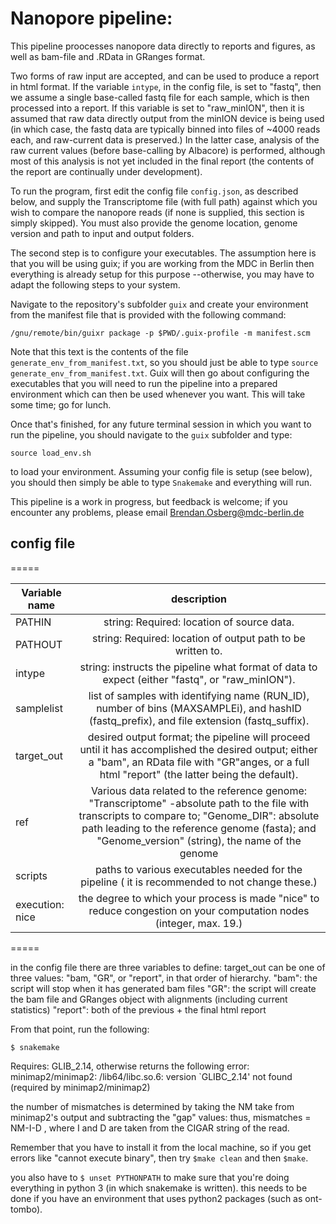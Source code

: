 # Nanopore pipeline:

This pipeline proocesses nanopore data directly to reports and figures, as well
as bam-file and .RData in GRanges format.

Two forms of raw input are accepted, and can be used to produce a report in
html format.  If the variable `intype`, in the config file, is set to "fastq",
then we assume a single base-called fastq file for each sample, which is then
processed into a report. If this variable is set to "raw_minION", then it is
assumed that raw data directly output from the minION device is being used (in
which case, the fastq data are typically binned into files of ~4000 reads each,
and raw-current data is preserved.) In the latter case, analysis of the raw
current values (before base-calling by Albacore) is performed, although most of
this analysis is not yet included in the final report (the contents of the
report are continually under development).

To run the program, first edit the config file `config.json`, as described
below, and supply the Transcriptome file (with full path) against which you
wish to compare the nanopore reads (if none is supplied, this section is simply
skipped). You must also provide  the genome location, genome version and path
to input and output folders.

The second step is to configure your executables. The assumption here is that
you will be using guix; if you are working from the MDC in Berlin then
everything is already setup for this purpose --otherwise, you may have to adapt
the following steps to your system. 

Navigate to the repository's subfolder `guix` and create your environment from
the manifest file that is provided with the following command:

`/gnu/remote/bin/guixr package -p $PWD/.guix-profile -m manifest.scm` 

Note that this text is the contents of the file
`generate_env_from_manifest.txt`, so you should just be able to type `source
generate_env_from_manifest.txt`. Guix will then go about configuring the
executables that you will need to run the pipeline into a prepared environment
which can then be used whenever you want. This will take some time; go for
lunch.  

Once that's finished, for any future terminal session in which you want to run
the pipeline, you should navigate to the `guix` subfolder and type: 

`source load_env.sh` 

to load your environment. Assuming your config file is setup (see below), you
should then simply be able to type `Snakemake` and everything will run. 

This pipeline is a work in progress, but feedback is welcome; if you encounter
any problems, please email Brendan.Osberg@mdc-berlin.de

## config file 

=====

| Variable name | description |
| ------------- |:-----------:|
| PATHIN        | string: Required: location of source data. 
| PATHOUT       | string: Required: location of output path to be written to. 
| intype        | string: instructs the pipeline what format of data to expect (either "fastq", or "raw_minION").
| samplelist    | list of samples with identifying name (RUN_ID), number of bins (MAXSAMPLEi), and hashID (fastq_prefix), and file extension (fastq_suffix).
| target_out | desired output format; the pipeline will proceed until it has accomplished the desired output; either a "bam", an RData file with "GR"anges, or a full html "report" (the latter being the default).
| ref        | Various data related to the reference genome: "Transcriptome" -absolute path to the file with transcripts to compare to; "Genome_DIR": absolute path leading to the reference genome (fasta); and "Genome_version" (string), the name of the genome
| scripts   | paths to various executables needed for the pipeline ( it is recommended to not change these.)
| execution: nice | the degree to which your process is made "nice" to reduce congestion on your computation nodes (integer, max. 19.)


=====

in the config file there are three variables to define:
target_out can be one of three values: "bam, "GR", or "report", in that order of hierarchy.
"bam": the script will stop when it has generated bam files
"GR": the script will create the bam file and GRanges object with alignments (including current statistics)
"report": both of the previous + the final html report 

From that point, run the following:

`$ snakemake `  

Requires: GLIB_2.14, otherwise returns the following error:
minimap2/minimap2: /lib64/libc.so.6: version `GLIBC_2.14' not found (required by minimap2/minimap2)

the number of mismatches is determined by taking the NM take from minimap2's output and subtracting the "gap" values: thus, mismatches = NM-I-D  , where I and D are taken from the CIGAR string of the read.

Remember that you have to install it from the local machine, so if you get errors like "cannot execute binary", then try `$make clean` and then `$make`.

you also have to `$ unset PYTHONPATH` to make sure that you're doing everything in python 3 (in which snakemake is written). this needs to be done if you have an environment that uses python2 packages (such as ont-tombo).


